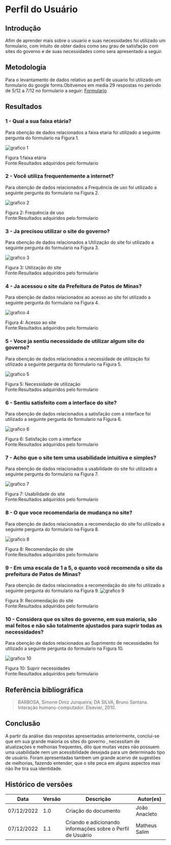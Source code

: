 # Perfil do Usuário

## Introdução

Afim de aprender mais sobre o usuario e suas necessidades foi utilizado um formulario, com intuito de obter dados como seu grau de satisfação com sites do governo e de suas necessidades como sera apresentado a seguir.

## Metodologia

Para o levantamento de dados relativo ao perfil de usuario foi utilizado um formulario do google forms.Obitvemos em media 29 respostas no periodo de 5/12 a 7/12 no formulario a seguir: [Formulario](https://docs.google.com/forms/d/e/1FAIpQLSenSpFj_bBkKLr32BrTAirCS5a3Rz3_D7YYgUM0jT2sJtRd5A/viewform)

## Resultados

### 1 - Qual a sua faixa etária?

Para obenção de dados relacionados a faixa etaria foi utilizado a seguinte pergunta do formulario na Figura 1.

![grafico 1](./graficos/1.png)

Figura 1:faixa etária
<br>Fonte:Resultados adquiridos pelo formulario

### 2 - Você utiliza frequentemente a internet?

Para obenção de dados relacionados a Frequência de uso foi utilizado a seguinte pergunta do formulario na Figura 2.

![grafico 2](./graficos/2.png)

Figura 2: Frequência de uso
<br>Fonte:Resultados adquiridos pelo formulario

### 3 - Ja precisou utilizar o site do governo?

Para obenção de dados relacionados a Utilização do site foi utilizado a seguinte pergunta do formulario na Figura 3.

![grafico 3](./graficos/3.png)

Figura 3: Utilização do site
<br>Fonte:Resultados adquiridos pelo formulario

### 4 - Ja acessou o site da Prefeitura de Patos de Minas?

Para obenção de dados relacionados ao acesso ao site foi utilizado a seguinte pergunta do formulario na Figura 4.

![grafico 4](./graficos/4.png)

Figura 4: Acesso ao site
<br>Fonte:Resultados adquiridos pelo formulario

### 5 - Voce ja sentiu necessidade de utilizar algum site do governo?

Para obenção de dados relacionados a necessidade de utilização foi utilizado a seguinte pergunta do formulario na Figura 5.

![grafico 5](./graficos/5.png)

Figura 5: Necessidade de utilização
<br>Fonte:Resultados adquiridos pelo formulario

### 6 - Sentiu satisfeito com a interface do site?

Para obenção de dados relacionados a satisfação com a interface foi utilizado a seguinte pergunta do formulario na Figura 6.

![grafico 6](./graficos/6.png)

Figura 6: Satisfação com a interface
<br>Fonte:Resultados adquiridos pelo formulario

### 7 - Acho que o site tem uma usabilidade intuitiva e simples?

Para obenção de dados relacionados a usabilidade do site foi utilizado a seguinte pergunta do formulario na Figura 7.

![grafico 7](./graficos/7.png)

Figura 7: Usabilidade do site
<br>Fonte:Resultados adquiridos pelo formulario

### 8 - O que voce recomendaria de mudança no site?

Para obenção de dados relacionados a recomendação do site foi utilizado a seguinte pergunta do formulario na Figura 8.

![grafico 8](./graficos/8.png)

Figura 8: Recomendação do site
<br>Fonte:Resultados adquiridos pelo formulario

### 9 - Em uma escala de 1 a 5, o quanto você recomenda o site da prefeitura de Patos de Minas?

Para obenção de dados relacionados a recomendação do site foi utilizado a seguinte pergunta do formulario na Figura 9.
![grafico 9](./graficos/9.png)

Figura 9: Recomendação do site
<br>Fonte:Resultados adquiridos pelo formulario

### 10 - Considera que os sites do governo, em sua maioria, são mal feitos e não são totalmente ajustados para suprir todas as necessidades?

Para obenção de dados relacionados ao Suprimento de necessidades foi utilizado a seguinte pergunta do formulario na Figura 10.

![grafico 10](./graficos/10.png)

Figura 10: Suprir necessidades
<br>Fonte:Resultados adquiridos pelo formulario

## Referência bibliográfica

> BARBOSA, Simone Diniz Junqueira; DA SILVA, Bruno Santana. Interação humano-computador. Elsevier, 2010.

## Conclusão

A partir da análise das respostas apresentadas anteriormente, conclui-se que em sua grande maioria os sites do governo , necessitam de atualizações e melhorias frequentes, dito que muitas vezes não possuem uma usabilidade nem um acessibilidade desejada para um determinado tipo de usuário. Foram apresentadas tambem um grande acervo de sugestões de melhorias, fazendo entender, que o site peca em alguns aspectos mas não lhe tira sua identidade.

## Histórico de versões

| Data       | Versão | Descrição                                                   | Autor(es)     |
| ---------- | ------ | ----------------------------------------------------------- | ------------- |
| 07/12/2022 | 1.0    | Criação do documento                                        | João Anacleto |
| 07/12/2022 | 1.1    | Criando e adicionando informações sobre o Perfil de Usuário | Matheus Salim |
